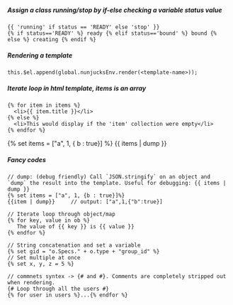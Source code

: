 ##### Assign a class running/stop by if-else checking a variable **status** value
```
{{ 'running' if status == 'READY' else 'stop' }}
{% if status=='READY' %} ready {% elif status=='bound' %} bound {% else %} creating {% endif %}
```
##### Rendering a template
`this.$el.append(global.nunjucksEnv.render(<template-name>));`

##### Iterate loop in html template, items is an array
```
{% for item in items %}
  <li>{{ item.title }}</li>
{% else %}
  <li>This would display if the 'item' collection were empty</li>
{% endfor %}
```

{% set items = ["a", 1, { b : true}] %}
{{ items | dump }}

##### Fancy codes
```
// dump: (debug friendly) Call `JSON.stringify` on an object and `dump` the result into the template. Useful for debugging: {{ items | dump }}
{% set items = ["a", 1, {b : true}]%}
{{item | dump}}     // output: ["a",1,{"b":true}]

// Iterate loop through object/map
{% for key, value in ob %}
   The value of {{ key }} is {{ value }}
{% endfor %}

// String concatenation and set a variable
{% set gid = "o.Specs." + o.type + "group_id" %}
// Set multiple at once
{% set x, y, z = 5 %}

// commnets syntex -> {# and #}. Comments are completely stripped out when rendering.
{# Loop through all the users #}
{% for user in users %}...{% endfor %}
```
